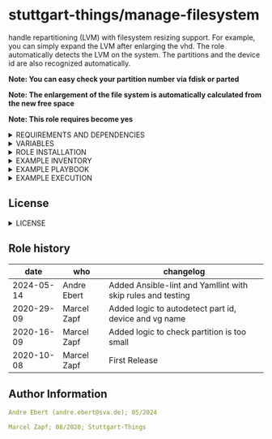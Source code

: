 # stuttgart-things/manage-filesystem

handle repartitioning (LVM) with filesystem resizing support. For example, you can simply expand the LVM after enlarging the vhd. 
The role automatically detects the LVM on the system. The partitions and the device id are also recognized automatically.

**Note: You can easy check your partition number via fdisk or parted**

**Note: The enlargement of the file system is automatically calculated from the new free space**

**Note: This role requires become yes**

<details><summary>REQUIREMENTS AND DEPENDENCIES</summary>

Server and client:
- Ubuntu 24.04
- Ubuntu 22.04
- Rocky 9

</details>

<details><summary>VARIABLES</summary>

1. requiered vars:
    - lvm_home_sizing: 10%
    - lvm_root_sizing: 60%
    - lvm_var_sizing: 30%

2. defaults: You don't need to change or add this variables.(Unless you want to overwrite it with other values)
    - part_sizing: 100%                 #Size claimed from the vhd by LVM
    - lv_home_name: home
    - lv_var_name: var
    - lv_root_name: root

</details>

<details><summary>ROLE INSTALLATION</summary>

```bash
cat <<EOF > /tmp/requirements.yaml
- src: https://github.com/stuttgart-things/manage-filesystem.git
  version: 2024.05.15
  scm: git
EOF

ansible-galaxy install -r /tmp/requirements.yaml --force
```

</details>

<details><summary>EXAMPLE INVENTORY</summary>

```bash
cat <<EOF > inventory
[appserver]
1.2.3.4 ansible_user=sthings
EOF
```

</details>

<details><summary>EXAMPLE PLAYBOOK</summary>

```yaml
cat <<EOF > manage-filesystem.yaml
---
- hosts: "{{ target_host | default('all') }}"
  gather_facts: true
  become: true
  vars:
    lvm_home_sizing: 10%
    lvm_root_sizing: 60%
    lvm_var_sizing: 30%

  roles:
    - manage-filesystem
EOF
```

</details>

<details><summary>EXAMPLE EXECUTION</summary>

```bash
ansible-playbook -i inventory manage-filesystem.yaml -vv 
```

</details>


## License
<details><summary>LICENSE</summary>

Copyright 2020 patrick hermann.

Licensed under the Apache License, Version 2.0 (the "License");
you may not use this file except in compliance with the License.
You may obtain a copy of the License at

    http://www.apache.org/licenses/LICENSE-2.0

Unless required by applicable law or agreed to in writing, software
distributed under the License is distributed on an "AS IS" BASIS,
WITHOUT WARRANTIES OR CONDITIONS OF ANY KIND, either express or implied.
See the License for the specific language governing permissions and
limitations under the License.

</details>

Role history
----------------
| date  | who | changelog |
|---|---|---|
|2024-05-14  | Andre Ebert | Added Ansible-lint and Yamllint with skip rules and testing
|2020-29-09  | Marcel Zapf | Added logic to autodetect part id, device and vg name
|2020-16-09  | Marcel Zapf | Added logic to check partition is too small
|2020-10-08  | Marcel Zapf | First Release

Author Information
------------------

```yaml
Andre Ebert (andre.ebert@sva.de); 05/2024

Marcel Zapf; 08/2020; Stuttgart-Things
```
